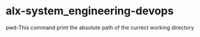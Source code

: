 # alx-system_engineering-devops
pwd-This command print the absolute path of the currect working directory
